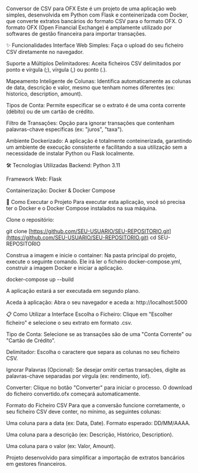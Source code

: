 Conversor de CSV para OFX
Este é um projeto de uma aplicação web simples, desenvolvida em Python com Flask e conteinerizada com Docker, que converte extratos bancários do formato CSV para o formato OFX. O formato OFX (Open Financial Exchange) é amplamente utilizado por softwares de gestão financeira para importar transações.

✨ Funcionalidades
Interface Web Simples: Faça o upload do seu ficheiro CSV diretamente no navegador.

Suporte a Múltiplos Delimitadores: Aceita ficheiros CSV delimitados por ponto e vírgula (;), vírgula (,) ou ponto (.).

Mapeamento Inteligente de Colunas: Identifica automaticamente as colunas de data, descrição e valor, mesmo que tenham nomes diferentes (ex: historico, description, amount).

Tipos de Conta: Permite especificar se o extrato é de uma conta corrente (débito) ou de um cartão de crédito.

Filtro de Transações: Opção para ignorar transações que contenham palavras-chave específicas (ex: "juros", "taxa").

Ambiente Dockerizado: A aplicação é totalmente conteinerizada, garantindo um ambiente de execução consistente e facilitando a sua utilização sem a necessidade de instalar Python ou Flask localmente.

🛠️ Tecnologias Utilizadas
Backend: Python 3.11

Framework Web: Flask

Containerização: Docker & Docker Compose

🚀 Como Executar o Projeto
Para executar esta aplicação, você só precisa ter o Docker e o Docker Compose instalados na sua máquina.

Clone o repositório:

git clone [https://github.com/SEU-USUARIO/SEU-REPOSITORIO.git](https://github.com/SEU-USUARIO/SEU-REPOSITORIO.git)
cd SEU-REPOSITORIO

Construa a imagem e inicie o container:
Na pasta principal do projeto, execute o seguinte comando. Ele irá ler o ficheiro docker-compose.yml, construir a imagem Docker e iniciar a aplicação.

docker-compose up --build

A aplicação estará a ser executada em segundo plano.

Aceda à aplicação:
Abra o seu navegador e aceda a:
http://localhost:5000

📋 Como Utilizar a Interface
Escolha o Ficheiro: Clique em "Escolher ficheiro" e selecione o seu extrato em formato .csv.

Tipo de Conta: Selecione se as transações são de uma "Conta Corrente" ou "Cartão de Crédito".

Delimitador: Escolha o caractere que separa as colunas no seu ficheiro CSV.

Ignorar Palavras (Opcional): Se desejar omitir certas transações, digite as palavras-chave separadas por vírgula (ex: rendimento, iof).

Converter: Clique no botão "Converter" para iniciar o processo. O download do ficheiro convertido.ofx começará automaticamente.

Formato do Ficheiro CSV
Para que a conversão funcione corretamente, o seu ficheiro CSV deve conter, no mínimo, as seguintes colunas:

Uma coluna para a data (ex: Data, Date). Formato esperado: DD/MM/AAAA.

Uma coluna para a descrição (ex: Descrição, Histórico, Description).

Uma coluna para o valor (ex: Valor, Amount).

Projeto desenvolvido para simplificar a importação de extratos bancários em gestores financeiros.